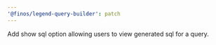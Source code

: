 ```yaml
---
'@finos/legend-query-builder': patch
---
```


Add show sql option allowing users to view generated sql for a query.

